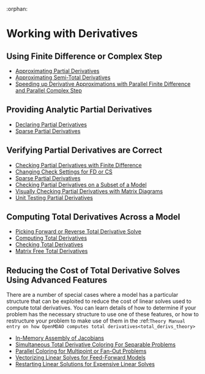 :orphan:

# Working with Derivatives

## Using Finite Difference or Complex Step

- [Approximating Partial Derivatives](approximating_partial_derivatives.ipynb)
- [Approximating Semi-Total Derivatives](approximating_totals.ipynb)
- [Speeding up Derivative Approximations with Parallel Finite Difference and Parallel Complex Step](parallel_fd.ipynb)

## Providing Analytic Partial Derivatives
- [Declaring Partial Derivatives](specifying_partials.ipynb)
- [Sparse Partial Derivatives](sparse_partials.ipynb)

## Verifying Partial Derivatives are Correct
- [Checking Partial Derivatives with Finite Difference](basic_check_partials.ipynb)
- [Changing Check Settings for FD or CS](check_partials_settings.ipynb)
- [Sparse Partial Derivatives](sparse_partials.ipynb)
- [Checking Partial Derivatives on a Subset of a Model](check_partials_subset.ipynb)
- [Visually Checking Partial Derivatives with Matrix Diagrams](partial_derivative_viz.ipynb)
- [Unit Testing Partial Derivatives](unit_testing_partials.ipynb)

## Computing Total Derivatives Across a Model
- [Picking Forward or Reverse Total Derivative Solve](picking_mode.ipynb)
- [Computing Total Derivatives](compute_totals.ipynb)
- [Checking Total Derivatives](check_total_derivatives.ipynb)
- [Matrix Free Total Derivatives](total_compute_jacvec_product.ipynb)

## Reducing the Cost of Total Derivative Solves Using Advanced Features

There are a number of special cases where a model has a particular structure that can be exploited to
reduce the cost of linear solves used to compute total derivatives. You can learn details of how to determine if
your problem has the necessary structure to use one of these features, or how to restructure your problem to
make use of them in the :ref:`Theory Manual entry on how OpenMDAO computes total derivatives<total_derivs_theory>`

- [In-Memory Assembly of Jacobians](assembled_jacobian.ipynb)
- [Simultaneous Total Derivative Coloring For Separable Problems](simul_derivs.ipynb)
- [Parallel Coloring for Multipoint or Fan-Out Problems](parallel_derivs.ipynb)
- [Vectorizing Linear Solves for Feed-Forward Models](vectorized_derivs.ipynb)
- [Restarting Linear Solutions for Expensive Linear Solves](linear_restart.ipynb)

```python

```

